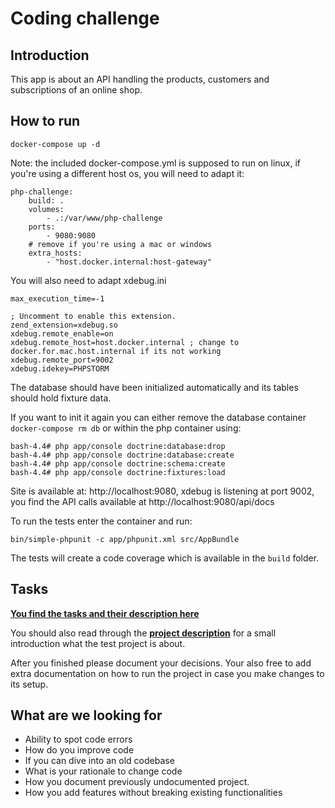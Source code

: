 Coding challenge
========================

Introduction
-------------

This app is about an API handling the products, customers and subscriptions of an online shop.

How to run
-----------

```  
docker-compose up -d
``` 
Note: the included docker-compose.yml is supposed to run on linux, if you're using a different host os, you will need to adapt it:

```  
php-challenge:
    build: .
    volumes:
        - .:/var/www/php-challenge
    ports:
        - 9080:9080
    # remove if you're using a mac or windows
    extra_hosts:    
        - "host.docker.internal:host-gateway"
``` 
You will also need to adapt xdebug.ini 
```  
max_execution_time=-1

; Uncomment to enable this extension.
zend_extension=xdebug.so
xdebug.remote_enable=on
xdebug.remote_host=host.docker.internal ; change to docker.for.mac.host.internal if its not working
xdebug.remote_port=9002
xdebug.idekey=PHPSTORM
``` 

The database should have been initialized automatically and its tables should hold fixture data.  

If you want to init it again you can either remove the database container `docker-compose rm db` or within the php container using:
``` 
bash-4.4# php app/console doctrine:database:drop
bash-4.4# php app/console doctrine:database:create
bash-4.4# php app/console doctrine:schema:create
bash-4.4# php app/console doctrine:fixtures:load
```


Site is available at: http://localhost:9080, xdebug is listening at port 9002, you find the API calls available at http://localhost:9080/api/docs 


To run the tests enter the container and run:

`bin/simple-phpunit -c app/phpunit.xml src/AppBundle`

The tests will create a code coverage which is available in the `build` folder. 

Tasks
-----
**[You find the tasks and their description here](src/AppBundle/Resources/doc/challenges/index.md)**

You should also read through the **[project description](src/AppBundle/Resources/doc/index.md)** for a small introduction what the test project is about.

After you finished please document your decisions. Your also free to add extra documentation
on how to run the project in case you make changes to its setup.


What are we looking for
------------------------

- Ability to spot code errors
- How do you improve code
- If you can dive into an old codebase
- What is your rationale to change code
- How you document previously undocumented project.
- How you add features without breaking existing functionalities 

